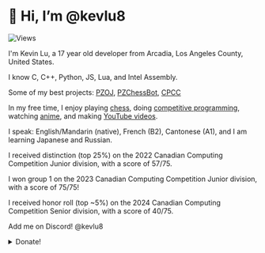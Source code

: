 # 👋 Hi, I’m @kevlu8

![Views](https://komarev.com/ghpvc/?username=kevlu8&color=blue)

I'm Kevin Lu, a 17 year old developer from Arcadia, Los Angeles County, United States.

I know C, C++, Python, JS, Lua, and Intel Assembly.

Some of my best projects: [PZOJ](https://github.com/PZOJ/PZOJ), [PZChessBot](https://github.com/kevlu8/PZChessBot), [CPCC](https://github.com/kevlu8/CPCC)

In my free time, I enjoy playing [chess](https://lichess.org/@/kevlu8), doing [competitive programming](https://dmoj.ca/user/kevlu8), watching [anime](https://myanimelist.net/animelist/kevlu8), and making [YouTube videos](https://youtube.com/kevlu8).

I speak: English/Mandarin (native), French (B2), Cantonese (A1), and I am learning Japanese and Russian.

I received distinction (top 25%) on the 2022 Canadian Computing Competition Junior division, with a score of 57/75.

I won group 1 on the 2023 Canadian Computing Competition Junior division, with a score of 75/75!

I received honor roll (top ~5%) on the 2024 Canadian Computing Competition Senior division, with a score of 40/75.

Add me on Discord! @kevlu8

<details>
  <summary>Donate!</summary>
  
  If for whatever reason you want to send me money, here are the places you may do so:
  
  - BTC Address (preferred): 31pma4U314hJHSxXBECWxYFPBgL7n9BoCC
    
  - Ethereum: 0x1e6d504dc37c7925f9d937Fbba9eed5313b0f926

  - Ethereum Classic: 0x4f4cf965270a0EeeFA0A52e92b4E5Bc8884D645c
  
  - YouTube Membership: https://www.youtube.com/kevlu8
  
</details>
